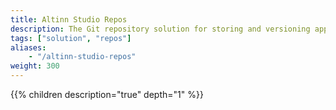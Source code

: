 ```yaml
---
title: Altinn Studio Repos
description: The Git repository solution for storing and versioning apps developed with Altinn Studio.
tags: ["solution", "repos"]
aliases:
    - "/altinn-studio-repos"
weight: 300
--- 
```


{{% children description="true" depth="1" %}}
